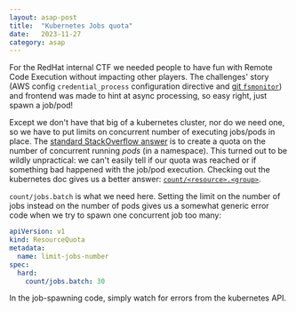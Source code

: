 ```yaml
---
layout: asap-post
title:  "Kubernetes Jobs quota"
date:   2023-11-27
category: asap
---
```


For the RedHat internal CTF we needed people to have fun with Remote Code Execution without impacting other players. The challenges' story (AWS config `credential_process` configuration directive and [git `fsmonitor`](https://www.sonarsource.com/blog/securing-developer-tools-git-integrations/)) and frontend was made to hint at async processing, so easy right, just spawn a job/pod!

Except we don't have that big of a kubernetes cluster, nor do we need one, so we have to put limits on concurrent number of executing jobs/pods in place. The [standard StackOverflow answer](https://stackoverflow.com/a/71069007) is to create a quota on the number of concurrent running _pods_ (in a namespace). This turned out to be wildly unpractical: we can't easily tell if our quota was reached or if something bad happened with the job/pod execution. Checking out the kubernetes doc gives us a better answer: [`count/<resource>.<group>`](https://kubernetes.io/docs/concepts/policy/resource-quotas/#object-count-quota).

`count/jobs.batch` is what we need here. Setting the limit on the number of jobs instead on the number of pods gives us a somewhat generic error code when we try to spawn one concurrent job too many:

```yaml
apiVersion: v1
kind: ResourceQuota
metadata:
  name: limit-jobs-number
spec:
  hard:
    count/jobs.batch: 30
```

In the job-spawning code, simply watch for errors from the kubernetes API.
